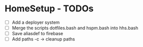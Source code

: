 # HomeSetup - TODOs

- [ ] Add a deployer system
- [ ] Merge the scripts dotfiles.bash and hspm.bash into hhs.bash
- [ ] Save aliasdef to firebase
- [ ] Add paths -c -> cleanup paths